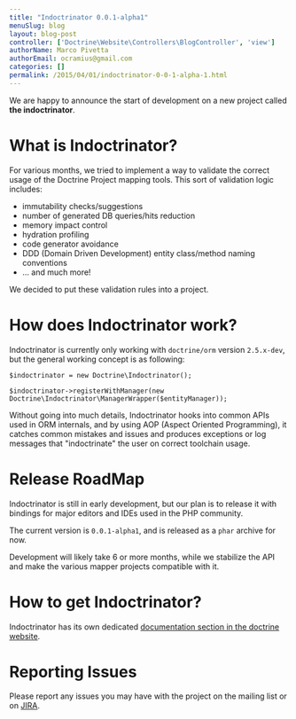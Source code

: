 ```yaml
---
title: "Indoctrinator 0.0.1-alpha1"
menuSlug: blog
layout: blog-post
controller: ['Doctrine\Website\Controllers\BlogController', 'view']
authorName: Marco Pivetta
authorEmail: ocramius@gmail.com
categories: []
permalink: /2015/04/01/indoctrinator-0-0-1-alpha-1.html
---
```

We are happy to announce the start of development on a new project
called **the indoctrinator**.

What is Indoctrinator?
======================

For various months, we tried to implement a way to validate the correct
usage of the Doctrine Project mapping tools. This sort of validation
logic includes:

-   immutability checks/suggestions
-   number of generated DB queries/hits reduction
-   memory impact control
-   hydration profiling
-   code generator avoidance
-   DDD (Domain Driven Development) entity class/method naming
    conventions
-   ... and much more!

We decided to put these validation rules into a project.

How does Indoctrinator work?
============================

Indoctrinator is currently only working with `doctrine/orm` version
`2.5.x-dev`, but the general working concept is as following:

~~~~ {.sourceCode .json}
$indoctrinator = new Doctrine\Indoctrinator();

$indoctrinator->registerWithManager(new Doctrine\Indoctrinator\ManagerWrapper($entityManager));
~~~~

Without going into much details, Indoctrinator hooks into common APIs
used in ORM internals, and by using AOP (Aspect Oriented Programming),
it catches common mistakes and issues and produces exceptions or log
messages that "indoctrinate" the user on correct toolchain usage.

Release RoadMap
===============

Indoctrinator is still in early development, but our plan is to release
it with bindings for major editors and IDEs used in the PHP community.

The current version is `0.0.1-alpha1`, and is released as a `phar`
archive for now.

Development will likely take 6 or more months, while we stabilize the
API and make the various mapper projects compatible with it.

How to get Indoctrinator?
=========================

Indoctrinator has its own dedicated [documentation section in the
doctrine
website](http://www.doctrine-project.org/projects/indoctrinator.html).

Reporting Issues
================

Please report any issues you may have with the project on the mailing
list or on [JIRA](http://www.doctrine-project.org/jira/browse/).
